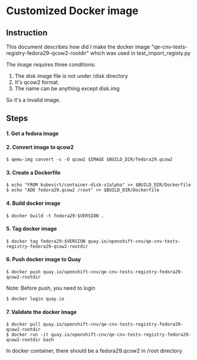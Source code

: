 # Customized Docker image

## Instruction
This document describes how did I make the docker image "qe-cnv-tests-registry-fedora29-qcow2-rootdir" which was used in test_import_registy.py

The image requires three conditions:
1. The disk image file is not under /disk directory
2. It's qcow2 format.
3. The name can be anything except disk.img

So it's a invalid image.

## Steps

#### 1. Get a fedora image

#### 2. Convert image to qcow2
```
$ qemu-img convert -c -O qcow2 $IMAGE $BUILD_DIR/fedora29.qcow2
```

#### 3. Create a Dockerfile
```
$ echo "FROM kubevirt/container-disk-v1alpha" >> $BUILD_DIR/Dockerfile
$ echo "ADD fedora29.qcow2 /root" >> $BUILD_DIR/Dockerfile
```

#### 4. Build docker image
```
$ docker build -t fedora29:$VERSION .
```

#### 5. Tag docker image
``
$ docker tag fedora29:$VERSION quay.io/openshift-cnv/qe-cnv-tests-registry-fedora29-qcow2-rootdir
``

#### 6. Push docker image to Quay
```
$ docker push quay.io/openshift-cnv/qe-cnv-tests-registry-fedora29-qcow2-rootdir
```
Note: Before push, you need to login
```
$ docker login quay.io
```

#### 7. Validate the docker image
```
$ docker pull quay.io/openshift-cnv/qe-cnv-tests-registry-fedora29-qcow2-rootdir
$ docker run -it quay.io/openshift-cnv/qe-cnv-tests-registry-fedora29-qcow2-rootdir bash
```
In docker container, there should be a fedora29.qcow2 in /root directory

